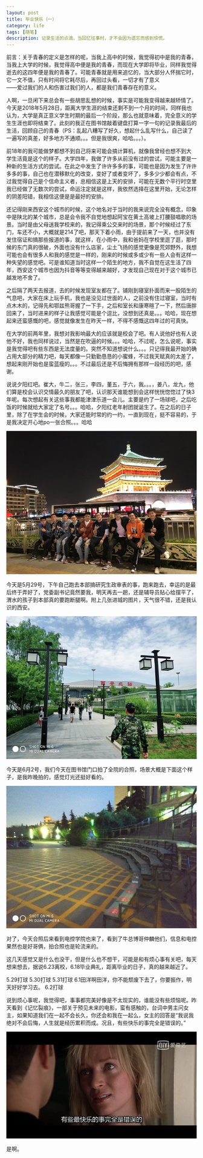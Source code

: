 ```yaml
---
layout: post
title: 毕业快乐（一）
category: life
tags: [随笔]
description: 记录生活的点滴，当回忆往事时，才不会因为遗忘而感到惊慌。
---
```

  

前言：关于青春的定义是怎样的呢，当我上高中的时候，我觉得初中是我的青春，当我上大学的时候，我觉得高中便是我的青春，而现在大学即将毕业，同样我觉得逝去的这四年便是我的青春了。可能青春就是用来追忆的，当大部分人怀揣它时，它一文不值，只有时间将它耗尽后，再回过头看，一切才有了意义  
——爱过我们的人和伤害过我们的人，都是我们青春存在的意义。 

人啊，一旦闲下来总会有一些胡思乱想的时候，事实是可能我变得越来越矫情了。今天是2018年5月28日，距离大学生涯的结束还剩不到一个月的时间，同样我也认为，大学是真正意义学生时期的最后一个阶段，那么也就意味着，完全意义的学生生涯也即将结束了。此刻的我正在图书馆敲着键盘打算一字一句的记录我最后的生活，回顾自己的青春（PS：乱起八糟写了好久，想起什么乱写什么，自己读了一遍写的真差，好多地方不通顺。。。但是我很爽，哈哈。。。）。

前18年的我可能做梦都想不到自己将来可能会搞计算机，就像我曾经也想不到大学生活竟是这个的样子。大学四年，我做了许多从前没有过的尝试，可能主要是一种新的生活方式的尝试。在此之中发生了许许多多的事，可能也是因为发生了许许多多的事，自己也在潜移默化的改变，变好了或者变坏了，多多少少都会有点，不过我觉得自己是个信命主义者，总相信这是上天的安排，可能在无数个平行时空里我已经做了无数次的尝试，命运注定就是这样，我依然选择在这里开始，无论怎样的阴差阳错，我相信这便是是最好的安排。

还记得刚来西安这个城市的时候，这个地名对于当时的我来说完全没有概念，印象中是陕北的某个城市，总是会令我不自觉地想起阿宝在黄土高坡上打腰鼓唱歌的场景。当时是由父母送我学校来的，我记得乘公交来时的场景，那个时候经过了东门，车还不小，大概就是214了吧，那天下着小雨，由于提前来了一天，也并没有发住宿证和搞那些报道的事，就这样，在小雨中，我和爸妈在学校里逛了逛，那时候的东门真的很破，外面也没有什么店家，尘土飞扬的感觉更像是荒郊野外，我想可能也会有很多人和我的感觉是一样的，刚来的时候或多或少有一些人会有这样一种失望的感觉吧。可是谁知道当时这样一个陌生的地方，我不自觉在这生活了四年，西安这个城市也因为抖音等等变得越来越好，才发现自己现在对于这个城市已越发地不舍了。

之后隔了两天去报道，去的时候发现室友都在了。铺刚到寝室扑面而来一股陌生的气息吧，大家在床上玩手机，我也是没见过世面的人，之前没有住过寝室，当时有点木木的，记得先和鄂兹熊哥握了一下手，之后和室长和康寒暄了一下，然后唐胖回来了，当时进来的样子让我感觉可能是个逗比，没想到还真是。。。哈哈，现在想起来还蛮感慨的吧，感觉就像发生在昨天一样，不得不感慨这四年过的可真快。

在大学的前两年里，我想对我影响最大的应该就是校会了吧。有人说他好也有人说他不好，我也同样说过，当然是在吹逼的时候。。。哈哈，不过呢，怎么说呢，事实是我觉得吧有些东西是无法度量的。突然不知道想说什么。。。只记得我最开始的确占用大部分的精力吧，每天都像一只勤勤恳恳的小蜜蜂，不过我天赋真的太差了，想起来刚开始也是蛮蓝瘦的。。。不过最后还是不后悔拥有那样一段经历的吧，感谢。

说说夕阳红吧。崔大，牛二，张三，李四，董五，于六，我。。。，姜八，龙九，他们算是校会认识交情最久的朋友了吧，认识那天谁能想到会这样恍恍惚惚过了快3年呢。每次想起有关这些事我都能津津乐道一会儿。主要是约了一场球吧，之后吃饭的时候就给大家定了名号。。。哈哈，夕阳红老年射团就诞生了。在之后的日子里，除了在学生会的时候，大家还能时常的约一约，一直到现在，挺不容易的，于是我决定开心地po一张合照。。。哈哈

![合照](https://github.com/Yangtiancoder/Yangtiancoder.github.io/blob/master/assets/images/28-5.jpg?raw=true)

今天是5月29号，下午自己跑去本部搞研究生政审表的事，跑来跑去，幸运的是最后终于弄好了，党委副书记竟然要我，明天再去一趟，还是辅导员贴心给摆平了，渭水的孩子到本部真的要跑断腿啊。附上几张进城的图片，天气很不错，还是我认识的西安。

![西安北站](https://github.com/Yangtiancoder/Yangtiancoder.github.io/blob/master/assets/images/28-2.jpg?raw=true)

今天是6月2号，我们今天在图书馆门口拍了全院的合照，场景大概是下面这个样子，是我昨晚拍的，感觉灯光还挺好看的。

![晚 合照架子](https://github.com/Yangtiancoder/Yangtiancoder.github.io/blob/master/assets/images/28-4.jpg?raw=true)

对了，今天合照后来看到电控学院也来了，看到了牛总博哥仲麟他们，信息和电控果然也是好哥俩，拍合照也是轮流来的。

这几天感觉又是什么也没干，但是什么也不想干，可能是和有烦心事有关吧，每天想来想去，据说6.23离校，6.18毕业典礼，距离毕业的日子，真的越来越近了。

5.29打球
5.30打球
5.31打球
6.1田洋啊田洋，你不能颓废下去了，你要振作，明天好好学习去。
6.2打球

说到烦心事呢，我觉得吧，事事都完美好像是不太现实的，谁能没有些烦恼呢。昨天看到《记忆裂痕》，一部关于预见未来的电影，蛮有感触的，台词中男主问女主，如果知道我们在一起不会长久，你还会和我在一起么，女主的回答是“我说我绝对不会后悔，人生就是经历累积而成。况且，有些快乐的事完全是错误的。”

![taici](https://github.com/Yangtiancoder/Yangtiancoder.github.io/blob/master/assets/images/28-6.jpg?raw=true)

是啊。












